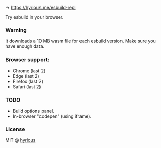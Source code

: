 → https://hyrious.me/esbuild-repl

Try esbuild in your browser.

### Warning

It downloads a 10 MB wasm file for each esbuild version.
Make sure you have enough data.

### Browser support:

- Chrome (last 2)
- Edge (last 2)
- Firefox (last 2)
- Safari (last 2)

### TODO

- Build options panel.
- In-browser "codepen" (using iframe).

### License

MIT @ [hyrious](https://github.com/hyrious)
